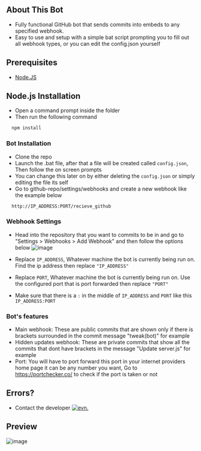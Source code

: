 ## About This Bot
- Fully functional GitHub bot that sends commits into embeds to any specified webhook.
- Easy to use and setup with a simple bat script prompting you to fill out all webhook types, or you can edit the config.json yourself
## Prerequisites
- [Node.JS](https://nodejs.org/dist/v21.1.0/node-v21.1.0-x64.msi)

## Node.js Installation
- Open a command prompt inside the folder
- Then run the following command
```bash
  npm install
```
    
### Bot Installation
-  Clone the repo
- Launch the .bat file, after that a file will be created called `config.json`, Then follow the on screen prompts
- You can change this later on by either deleting the `config.json` or simply editing the file its self
- Go to github-repo/settings/webhooks and create a new webhook like the example below

```bash
  http://IP_ADDRESS:PORT/recieve_github
```
### Webhook Settings
- Head into the repository that you want to commits to be in and go to "Settings > Webhooks > Add Webhook" and then follow the options below
![image](https://github.com/user-attachments/assets/c023adb6-cf1e-40ac-ac86-8db20523edb5)

- Replace `IP_ADDRESS`, Whatever machine the bot is currently being run on. Find the ip address then replace `"IP_ADDRESS"`
- Replace `PORT`, Whatever machine the bot is currently being run on. Use the configured port that is port forwarded then replace `"PORT"`
- Make sure that there is a `:` in the middle of `IP_ADDRESS` and `PORT` like this `IP_ADDRESS:PORT`

### Bot's features
- Main webhook: These are public commits that are shown only if there is brackets surrounded in the commit message "tweak(bot)" for example
- Hidden updates webhook: These are private commits that show all the commits that dont have brackets in the message "Update server.js" for example
- Port: You will have to port forward this port in your internet providers home page it can be any number you want, Go to https://portchecker.co/ to check if the port is taken or not

## Errors?
- Contact the developer <a href="https://discordapp.com/users/1041903927253286952"><img src="https://img.shields.io/badge/evn.-black?style=for-the-badge&logo=discord" alt="evn."></a>

## Preview

![image](https://i.imgur.com/DkmOueu.png)
